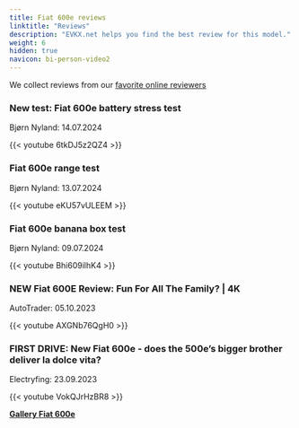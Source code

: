 ```yaml
---
title: Fiat 600e reviews
linktitle: "Reviews"
description: "EVKX.net helps you find the best review for this model."
weight: 6
hidden: true
navicon: bi-person-video2
---
```

We collect reviews from our [favorite online reviewers](../../../../../guides/evreviewers/)

<div class="container text-center shadow p-2 pe-4 mb-5 bg-body-tertiary rounded border">
<h3>New test: Fiat 600e battery stress test</h3>
<p>Bjørn Nyland: 14.07.2024</p>

{{< youtube 6tkDJ5z2QZ4 >}}

</div>
<div class="container text-center shadow p-2 pe-4 mb-5 bg-body-tertiary rounded border">
<h3>Fiat 600e range test</h3>
<p>Bjørn Nyland: 13.07.2024</p>

{{< youtube eKU57vULEEM >}}

</div>
<div class="container text-center shadow p-2 pe-4 mb-5 bg-body-tertiary rounded border">
<h3>Fiat 600e banana box test</h3>
<p>Bjørn Nyland: 09.07.2024</p>

{{< youtube Bhi609ilhK4 >}}

</div>
<div class="container text-center shadow p-2 pe-4 mb-5 bg-body-tertiary rounded border">
<h3>NEW Fiat 600E Review: Fun For All The Family? | 4K</h3>
<p>AutoTrader: 05.10.2023</p>

{{< youtube AXGNb76QgH0 >}}

</div>
<div class="container text-center shadow p-2 pe-4 mb-5 bg-body-tertiary rounded border">
<h3>FIRST DRIVE: New Fiat 600e - does the 500e’s bigger brother deliver la dolce vita?</h3>
<p>Electryfing: 23.09.2023</p>

{{< youtube VokQJrHzBR8 >}}

</div>
<div class="mt-3 mb-3">
<a href="../gallery/" class="text-decoration-none text-black">
<strong><i class="bi-arrow-left"></i>Gallery  </strong>
</a>
<a href="../" class="text-decoration-none text-black float-end">
<strong>Fiat 600e <i class="bi-arrow-right"></i></strong>
</a>
</div>
